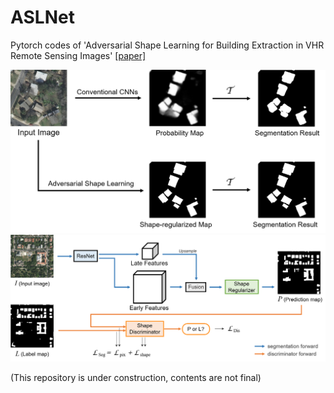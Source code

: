 # ASLNet
Pytorch codes of 'Adversarial Shape Learning for Building Extraction in VHR Remote Sensing Images' [[paper]](https://arxiv.org/abs/2102.11262)

![alt text](https://github.com/ggsDing/ASLNet/blob/main/Objective.png)
![alt text](https://github.com/ggsDing/ASLNet/blob/main/FlowChart.png)

(This repository is under construction, contents are not final)
